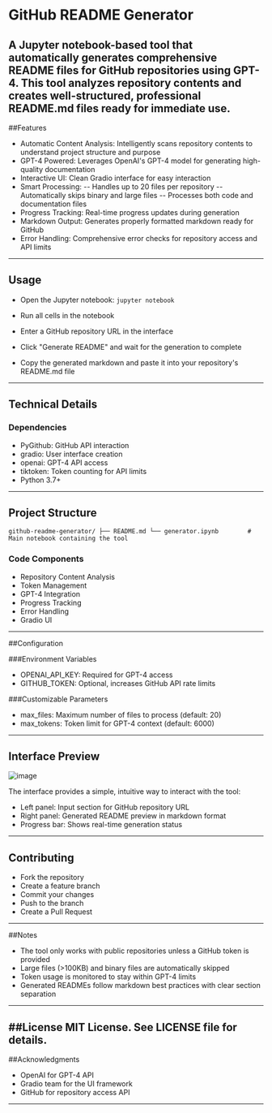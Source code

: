 # GitHub README Generator
A Jupyter notebook-based tool that automatically generates comprehensive README files for GitHub repositories using GPT-4. This tool analyzes repository contents and creates well-structured, professional README.md files ready for immediate use.
---
##Features

- Automatic Content Analysis: Intelligently scans repository contents to understand project structure and purpose
- GPT-4 Powered: Leverages OpenAI's GPT-4 model for generating high-quality documentation
- Interactive UI: Clean Gradio interface for easy interaction
- Smart Processing:
-- Handles up to 20 files per repository
-- Automatically skips binary and large files
-- Processes both code and documentation files
- Progress Tracking: Real-time progress updates during generation
- Markdown Output: Generates properly formatted markdown ready for GitHub
- Error Handling: Comprehensive error checks for repository access and API limits
---
## Usage

- Open the Jupyter notebook:
``` jupyter notebook ```

- Run all cells in the notebook
- Enter a GitHub repository URL in the interface
- Click "Generate README" and wait for the generation to complete
- Copy the generated markdown and paste it into your repository's README.md file

--- 
## Technical Details
### Dependencies

- PyGithub: GitHub API interaction
- gradio: User interface creation
- openai: GPT-4 API access
- tiktoken: Token counting for API limits
- Python 3.7+
---
## Project Structure

` github-readme-generator/
├── README.md
└── generator.ipynb        # Main notebook containing the tool `

### Code Components 
- Repository Content Analysis
- Token Management
- GPT-4 Integration
- Progress Tracking
- Error Handling
- Gradio UI
---
##Configuration

###Environment Variables
- OPENAI_API_KEY: Required for GPT-4 access
- GITHUB_TOKEN: Optional, increases GitHub API rate limits

###Customizable Parameters
- max_files: Maximum number of files to process (default: 20)
- max_tokens: Token limit for GPT-4 context (default: 6000)

---
## Interface Preview

![image](https://github.com/user-attachments/assets/3b0cee34-e41a-4aa3-a2c3-44d08a8296e6)

The interface provides a simple, intuitive way to interact with the tool:
- Left panel: Input section for GitHub repository URL
- Right panel: Generated README preview in markdown format
- Progress bar: Shows real-time generation status

---

## Contributing

- Fork the repository
- Create a feature branch
- Commit your changes
- Push to the branch
- Create a Pull Request
---

##Notes

- The tool only works with public repositories unless a GitHub token is provided
- Large files (>100KB) and binary files are automatically skipped
- Token usage is monitored to stay within GPT-4 limits
- Generated READMEs follow markdown best practices with clear section separation
---

##License
MIT License. See LICENSE file for details.
---
##Acknowledgments

- OpenAI for GPT-4 API
- Gradio team for the UI framework
- GitHub for repository access API
---
